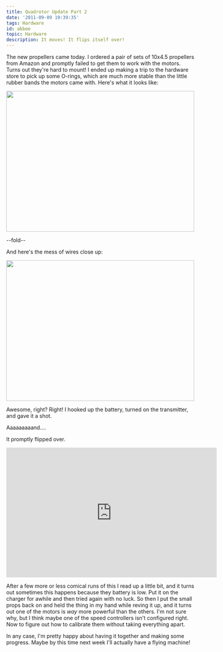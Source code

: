 ```yaml
---
title: Quadrotor Update Part 2
date: '2011-09-09 19:39:35'
tags: Hardware
id: abbee
topic: Hardware
description: It moves! It flips itself over!
---
```


The new propellers came today. I ordered a pair of sets of 10x4.5 propellers from Amazon and promptly failed to get them to work with the motors. Turns out they're hard to mount! I ended up making a trip to the hardware store to pick up some O-rings, which are much more stable than the little rubber bands the motors came with. Here's what it looks like:

<a href="http://www.flickr.com/photos/zrail/6131971044/" title="Untitled by zrail, on Flickr"><img src="http://farm7.static.flickr.com/6209/6131971044_478741cee2.jpg" width="500" height="374" alt=""></a>

--fold--

And here's the mess of wires close up:

<a href="http://www.flickr.com/photos/zrail/6131970770/" title="Untitled by zrail, on Flickr"><img src="http://farm7.static.flickr.com/6210/6131970770_854a09b6dc.jpg" width="500" height="374" alt=""></a>

Awesome, right? Right! I hooked up the battery, turned on the transmitter, and gave it a shot.

Aaaaaaaaand....

It promptly flipped over.

<iframe width="560" height="345" src="http://www.youtube.com/embed/pBJ8EOaraEk" frameborder="0" allowfullscreen></iframe>

After a few more or less comical runs of this I read up a little bit, and it turns out sometimes this happens because they battery is low. Put it on the charger for awhile and then tried again with no luck. So then I put the small props back on and held the thing in my hand while reving it up, and it turns out one of the motors is *way* more powerful than the others. I'm not sure why, but I think maybe one of the speed controllers isn't configured right. Now to figure out how to calibrate them without taking everything apart.

In any case, I'm pretty happy about having it together and making some progress. Maybe by this time next week I'll actually have a flying machine!
